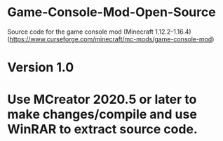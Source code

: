 # Game-Console-Mod-Open-Source
Source code for the game console mod (Minecraft 1.12.2-1.16.4) (https://www.curseforge.com/minecraft/mc-mods/game-console-mod)
# Version 1.0
# Use MCreator 2020.5 or later to make changes/compile and use WinRAR to extract source code.
